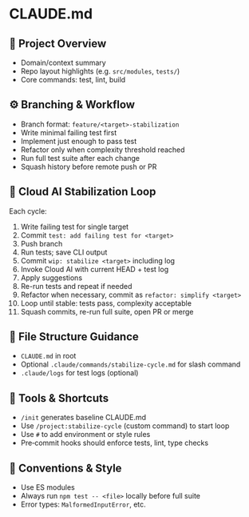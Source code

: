# CLAUDE.md

## 🧠 Project Overview
- Domain/context summary
- Repo layout highlights (e.g. `src/modules`, `tests/`)
- Core commands: test, lint, build

## ⚙️ Branching & Workflow
- Branch format: `feature/<target>-stabilization`
- Write minimal failing test first
- Implement just enough to pass test
- Refactor only when complexity threshold reached
- Run full test suite after each change
- Squash history before remote push or PR

## 🔁 Cloud AI Stabilization Loop
Each cycle:
1. Write failing test for single target
2. Commit `test: add failing test for <target>`
3. Push branch
4. Run tests; save CLI output
5. Commit `wip: stabilize <target>` including log
6. Invoke Cloud AI with current HEAD + test log
7. Apply suggestions
8. Re-run tests and repeat if needed
9. Refactor when necessary, commit as `refactor: simplify <target>`
10. Loop until stable: tests pass, complexity acceptable
11. Squash commits, re-run full suite, open PR or merge

## 🧩 File Structure Guidance
- `CLAUDE.md` in root
- Optional `.claude/commands/stabilize-cycle.md` for slash command
- `.claude/logs` for test logs (optional)

## 🧰 Tools & Shortcuts
- `/init` generates baseline CLAUDE.md
- Use `/project:stabilize-cycle` (custom command) to start loop
- Use `#` to add environment or style rules
- Pre‑commit hooks should enforce tests, lint, type checks

## 📜 Conventions & Style
- Use ES modules
- Always run `npm test -- <file>` locally before full suite
- Error types: `MalformedInputError`, etc.
